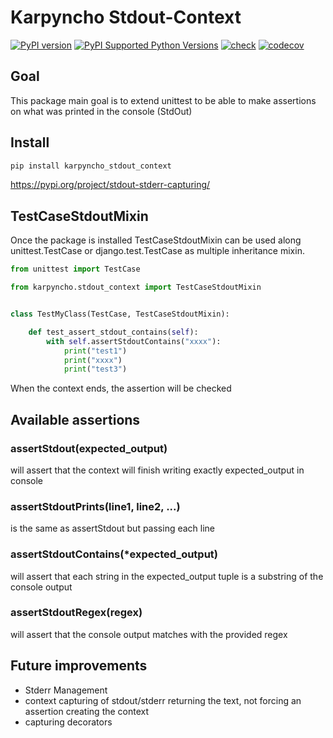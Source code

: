 # Karpyncho Stdout-Context

[![PyPI version](https://badge.fury.io/py/karpyncho-stdout-context.svg)](https://badge.fury.io/py/karpyncho-stdout-context)
[![PyPI Supported Python Versions](https://img.shields.io/pypi/pyversions/karpyncho-stdout-context.svg)](https://pypi.python.org/pypi/karpyncho-stdout-context/)
[![check](https://github.com/tox-dev/tox-gh/actions/workflows/check.yml/badge.svg)](https://github.com/tox-dev/tox-gh/actions/workflows/check.yml)
[![codecov](https://codecov.io/gh/openapi-generators/karpyncho-stdout-context/branch/main/graph/badge.svg)](https://codecov.io/gh/triaxtec/karpyncho-stdout-context)

## Goal

This package main goal is to extend unittest to be able to make assertions on what was printed in the console (StdOut) 

## Install

```sh
pip install karpyncho_stdout_context
```

https://pypi.org/project/stdout-stderr-capturing/

## TestCaseStdoutMixin

Once the package is installed TestCaseStdoutMixin can be used along unittest.TestCase or django.test.TestCase as multiple inheritance mixin.

```python
from unittest import TestCase

from karpyncho.stdout_context import TestCaseStdoutMixin


class TestMyClass(TestCase, TestCaseStdoutMixin):

    def test_assert_stdout_contains(self):
        with self.assertStdoutContains("xxxx"):
            print("test1")
            print("xxxx")
            print("test3")
```

When the context ends, the assertion will be checked

## Available assertions

### assertStdout(expected_output)

will assert that the context will finish writing exactly expected_output in console 

### assertStdoutPrints(line1, line2, ...)

is the same as assertStdout but passing each line 

### assertStdoutContains(*expected_output)

will assert that each string in the expected_output tuple is a substring of the console output

### assertStdoutRegex(regex)

will assert that the console output matches with the provided regex

## Future improvements

 * Stderr Management
 * context capturing of stdout/stderr returning the text, not forcing an assertion creating the context
 * capturing decorators
